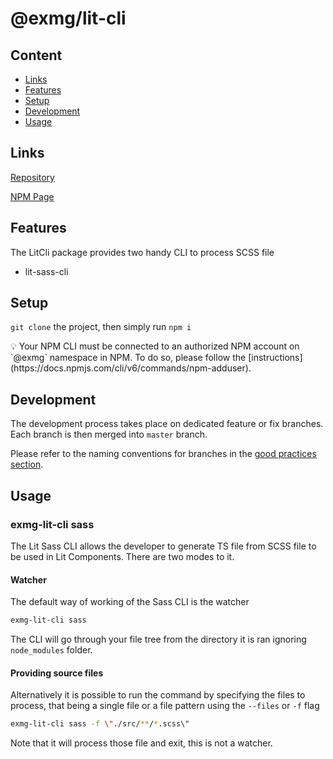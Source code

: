 # @exmg/lit-cli

## Content

- [Links](#links)
- [Features](#features)
- [Setup](#setup)
- [Development](#development)
- [Usage](#usage)

## Links

[Repository](https://bitbucket.org/exmachina/exmg-lit-utils/src/master/packages/lit-cli/)

[NPM Page](https://www.npmjs.com/package/@exmg/lit-cli)

## Features

The LitCli package provides two handy CLI to process SCSS file

- lit-sass-cli

## Setup

`git clone` the project, then simply run `npm i`

<aside>
💡 Your NPM CLI must be connected to an authorized NPM account on `@exmg` namespace in NPM.
To do so, please follow the [instructions](https://docs.npmjs.com/cli/v6/commands/npm-adduser).

</aside>

## Development

The development process takes place on dedicated feature or fix branches.
Each branch is then merged into `master` branch.

Please refer to the naming conventions for branches in the [good practices section](https://www.notion.so/Branching-26261b1bd7f24a29ada41e59414159ac).

## Usage

### exmg-lit-cli sass

The Lit Sass CLI allows the developer to generate TS file from SCSS file to be used in Lit Components.
There are two modes to it.

#### Watcher

The default way of working of the Sass CLI is the watcher

```bash
exmg-lit-cli sass
```

The CLI will go through your file tree from the directory it is ran ignoring `node_modules` folder.

#### Providing source files

Alternatively it is possible to run the command by specifying the files to process, that being a single file or a file pattern using the `--files` or `-f` flag

```bash
exmg-lit-cli sass -f \"./src/**/*.scss\"
```

Note that it will process those file and exit, this is not a watcher.